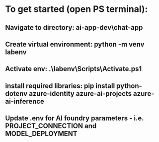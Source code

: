# To get started (open PS terminal): 
## Navigate to directory: ai-app-dev\chat-app
## Create virtual environment: python -m venv labenv
## Activate env: .\labenv\Scripts\Activate.ps1
## install required libraries: pip install python-dotenv azure-identity azure-ai-projects azure-ai-inference
## Update .env for AI foundry parameters - i.e. PROJECT_CONNECTION and MODEL_DEPLOYMENT

